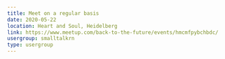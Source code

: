 ```yaml
---
title: Meet on a regular basis
date: 2020-05-22
location: Heart and Soul, Heidelberg
link: https://www.meetup.com/back-to-the-future/events/hmcmfpybchbdc/
usergroup: smalltalkrn
type: usergroup
---
```

